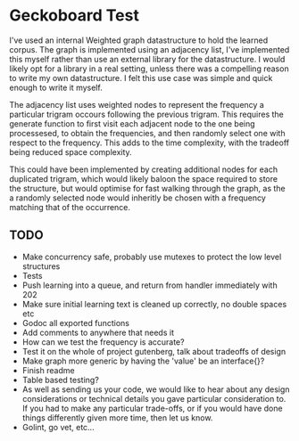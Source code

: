 # Geckoboard Test

I've used an internal Weighted graph datastructure to hold the learned corpus.
The graph is implemented using an adjacency list, I've implemented this myself rather than use an external library for the datastructure. I would likely opt for a library in a real setting, unless there was a compelling reason to write my own datastructure. I felt this use case was simple and quick enough to write it myself.

The adjacency list uses weighted nodes to represent the frequency a particular trigram occours following the previous trigram.
This requires the generate function to first visit each adjacent node to the one being processesed, to obtain the frequencies, and then randomly select one with respect to the frequency. This adds to the time complexity, with the tradeoff being reduced space complexity.

This could have been implemented by creating additional nodes for each duplicated trigram, which would likely baloon the space required to store the structure, but would optimise for fast walking through the graph, as the a randomly selected node would inheritly be chosen with a frequency matching that of the occurrence.

## TODO

- Make concurrency safe, probably use mutexes to protect the low level structures
- Tests
- Push learning into a queue, and return from handler immediately with 202
- Make sure initial learning text is cleaned up correctly, no double spaces etc
- Godoc all exported functions
- Add comments to anywhere that needs it
- How can we test the frequency is accurate?
- Test it on the whole of project gutenberg, talk about tradeoffs of design
- Make graph more generic by having the 'value' be an interface{}?
- Finish readme
- Table based testing?
- As well as sending us your code, we would like to hear about any design considerations or technical details you gave particular consideration to. If you had to make any particular trade-offs, or if you would have done things differently given more time, then let us know.
- Golint, go vet, etc...
